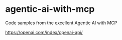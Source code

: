 # agentic-ai-with-mcp
Code samples from the excellent Agentic AI with MCP

https://openai.com/index/openai-api/

